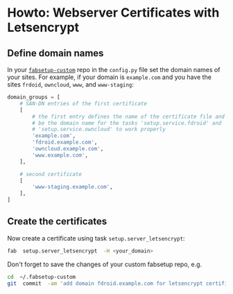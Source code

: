 # Howto: Webserver Certificates with Letsencrypt

## Define domain names

In your [`fabsetup-custom`](./fabsetup-custom.md) repo in the `config.py` file
set the domain names of your sites.  For example, if your domain is
`example.com` and you have the sites `frdoid`, `owncloud`, `www`, and
`www-staging`:

  ```python
  domain_groups = [
      # SAN-DN entries of the first certificate
      [
          # the first entry defines the name of the certificate file and must
          # be the domain name for the tasks 'setup.service.fdroid' and
          # 'setup.service.owncloud' to work properly
          'example.com',
          'fdroid.example.com',
          'owncloud.example.com',
          'www.example.com',
      ],

      # second certificate
      [
          'www-staging.example.com',
      ],
  ]
  ```

##  Create the certificates

Now create a certificate using task `setup.server_letsencrypt`:
  ```sh
  fab  setup.server_letsencrypt  -H <your_domain>
  ```

Don't forget to save the changes of your custom fabsetup repo, e.g.
  ```sh
  cd  ~/.fabsetup-custom
  git  commit  -am 'add domain fdroid.example.com for letsencrypt certificates'
  ```
